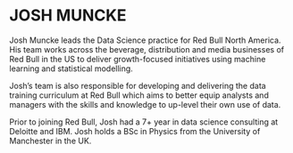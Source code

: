 # JOSH MUNCKE

Josh Muncke leads the Data Science practice for Red Bull North America. His team works across the beverage, distribution and media businesses of Red Bull in the US to deliver growth-focused initiatives using machine learning and statistical modelling. 

Josh’s team is also responsible for developing and delivering the data training curriculum at Red Bull which aims to better equip analysts and managers with the skills and knowledge to up-level their own use of data. 

Prior to joining Red Bull, Josh had a 7+ year in data science consulting at Deloitte and IBM. Josh holds a BSc in Physics from the University of Manchester in the UK.
